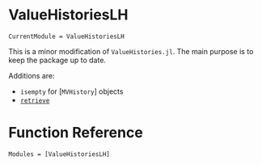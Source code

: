 # ValueHistoriesLH

```@meta
CurrentModule = ValueHistoriesLH
```

This is a minor modification of `ValueHistories.jl`. The main purpose is to keep the package up to date.

Additions are:

* `isempty` for [`MVHistory`] objects
* [`retrieve`](@ref)

# Function Reference

```@autodocs
Modules = [ValueHistoriesLH]
```

